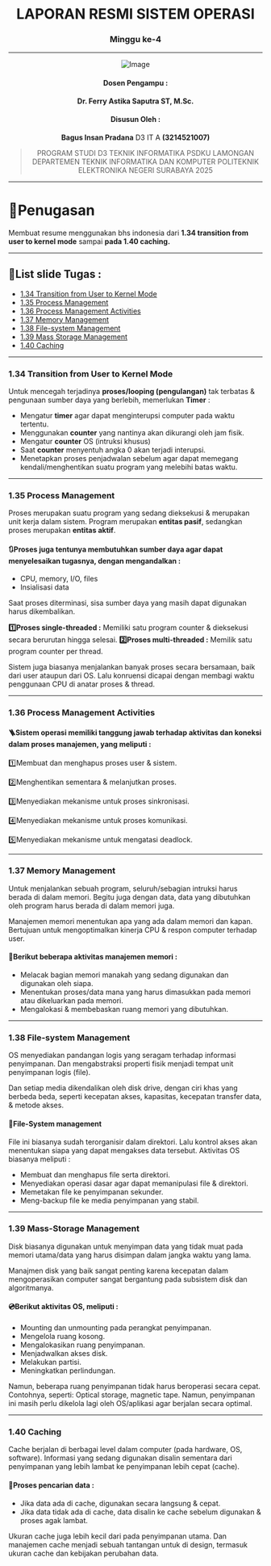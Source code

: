 <div align="center">

# LAPORAN RESMI SISTEM OPERASI
### Minggu ke-4

---

![Image](https://github.com/user-attachments/assets/3ad88b6e-7159-44a2-a004-c909b974a88c)

#### Dosen Pengampu :
**Dr. Ferry Astika Saputra ST, M.Sc.**

#### Disusun Oleh : 
**Bagus Insan Pradana** D3 IT A **(3214521007)**

> PROGRAM STUDI D3 TEKNIK INFORMATIKA PSDKU LAMONGAN
> DEPARTEMEN TEKNIK INFORMATIKA DAN KOMPUTER 
> POLITEKNIK ELEKTRONIKA NEGERI SURABAYA 
> 2025

</div>

---

# 📖Penugasan

Membuat resume menggunakan bhs indonesia dari **1.34 transition from user to kernel mode** sampai **pada 1.40 caching.**

---

## 📝List slide Tugas :

-	[1.34 Transition from User to Kernel Mode](#1-34-transistion-from-user-to-kernel-mode)
-	[1.35 Process Management](#1.35-process-management)
- [1.36 Process Management Activities](#1.36-process-management-activities)
- [1.37 Memory Management](#1.37-memory-management)
- [1.38 File-system Management](#1.38-file-system-management)
- [1.39 Mass Storage Management](#1.39-mass-storage-management)
- [1.40 Caching](#1.40-caching)

---

### 1.34 Transition from User to Kernel Mode

Untuk mencegah terjadinya **proses/looping (pengulangan)** tak terbatas & pengunaan sumber daya yang berlebih, memerlukan **Timer** :

-	Mengatur **timer** agar dapat menginterupsi computer pada waktu tertentu.
-	Menggunakan **counter** yang nantinya akan dikurangi oleh jam fisik.
-	Mengatur **counter** OS (intruksi khusus)
-	Saat **counter** menyentuh angka 0 akan terjadi interupsi.
-	Menetapkan proses penjadwalan sebelum agar dapat memegang kendali/menghentikan suatu program yang melebihi batas waktu.

---

### 1.35 Process Management

Proses merupakan suatu program yang sedang dieksekusi & merupakan unit kerja dalam sistem. Program merupakan **entitas pasif**, sedangkan proses merupakan **entitas aktif**. 

#### 🔃Proses juga tentunya membutuhkan sumber daya agar dapat menyelesaikan tugasnya, dengan mengandalkan :
-	CPU, memory, I/O, files
-	Insialisasi data

Saat proses diterminasi, sisa sumber daya yang masih dapat digunakan harus dikembalikan.

**1️⃣Proses single-threaded :** Memiliki satu program counter & dieksekusi secara berurutan hingga selesai.
**2️⃣Proses multi-threaded :** Memilik satu program counter per thread.

Sistem juga biasanya menjalankan banyak proses secara bersamaan, baik dari user ataupun dari OS. Lalu konruensi dicapai dengan membagi waktu penggunaan CPU di anatar proses & thread.

---

### 1.36 Process Management Activities

#### 🪜Sistem operasi memiliki tanggung jawab terhadap aktivitas dan koneksi dalam proses manajemen, yang meliputi :

1️⃣Membuat dan menghapus proses user & sistem.

2️⃣Menghentikan sementara & melanjutkan proses.

3️⃣Menyediakan mekanisme untuk proses sinkronisasi.

4️⃣Menyediakan mekanisme untuk proses komunikasi.

5️⃣Menyediakan mekanisme untuk mengatasi deadlock.

---

### 1.37 Memory Management 

Untuk menjalankan sebuah program, seluruh/sebagian intruksi harus berada di dalam memori. Begitu juga dengan data, data yang dibutuhkan oleh program harus berada di dalam memori juga.

Manajemen memori menentukan apa yang ada dalam memori dan kapan. Bertujuan untuk mengoptimalkan kinerja CPU & respon computer terhadap user.

#### 📄Berikut beberapa aktivitas manajemen memori :
-	Melacak bagian memori manakah yang sedang digunakan dan digunakan oleh siapa.
-	Menentukan proses/data mana yang harus dimasukkan pada memori atau dikeluarkan pada memori.
-	Mengalokasi & membebaskan ruang memori yang dibutuhkan.

---

### 1.38 File-system Management

OS menyediakan pandangan logis yang seragam terhadap informasi penyimpanan. Dan mengabstraksi properti fisik menjadi tempat unit penyimpanan logis (file). 

Dan setiap media dikendalikan oleh disk drive, dengan ciri khas yang berbeda beda, seperti kecepatan akses, kapasitas, kecepatan transfer data, & metode akses.

#### 💾File-System management

File ini biasanya sudah terorganisir dalam direktori. Lalu kontrol akses akan menentukan siapa yang dapat mengakses data tersebut. Aktivitas OS biasanya meliputi :

-	Membuat dan menghapus file serta direktori.
-	Menyediakan operasi dasar agar dapat memanipulasi file & direktori.
-	Memetakan file ke penyimpanan sekunder.
-	Meng-backup file ke media penyimpanan yang stabil.

---

### 1.39 Mass-Storage Management

Disk biasanya digunakan untuk menyimpan data yang tidak muat pada memori utama/data yang harus disimpan dalam jangka waktu yang lama. 

Manajmen disk yang baik sangat penting karena kecepatan dalam mengoperasikan computer sangat bergantung pada subsistem disk dan algoritmanya. 

#### 💿Berikut aktivitas OS, meliputi :

-	Mounting dan unmounting pada perangkat penyimpanan.
-	Mengelola ruang kosong.
-	Mengalokasikan ruang penyimpanan.
-	Menjadwalkan akses disk.
-	Melakukan partisi.
-	Meningkatkan perlindungan.

Namun, beberapa ruang penyimpanan tidak harus beroperasi secara cepat. Contohnya, seperti: Optical storage, magnetic tape. Namun, penyimpanan ini masih perlu dikelola lagi oleh OS/aplikasi agar berjalan secara optimal.

---

### 1.40 Caching

Cache berjalan di berbagai level dalam computer (pada hardware, OS, software). Informasi yang sedang digunakan disalin sementara dari penyimpanan yang lebih lambat ke penyimpanan lebih cepat (cache).

#### 🔎Proses pencarian data :

-	Jika data ada di cache, digunakan secara langsung & cepat.
-	Jika data tidak ada di cache, data disalin ke cache sebelum digunakan & proses agak lambat.

Ukuran cache juga lebih kecil dari pada penyimpanan utama. Dan manajemen cache menjadi sebuah tantangan untuk di design, termasuk ukuran cache dan kebijakan perubahan data.

